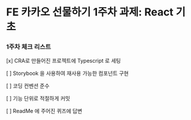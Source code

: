<h1> FE 카카오 선물하기 1주차 과제: React 기초 </h1>

<h3>1주차 체크 리스트</h3>

[x] CRA로 만들어진 프로젝트에 Typescript 로 세팅

[ ] Storybook 을 사용하여 재사용 가능한 컴포넌트 구현

[ ] 코딩 컨벤션 준수

[ ] 기능 단위로 적절하게 커밋

[ ] ReadMe 에 주어진 퀴즈에 답변